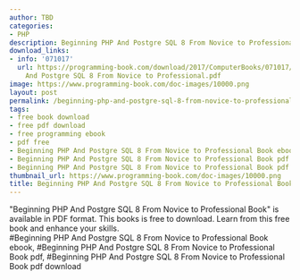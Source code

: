 ```yaml
---
author: TBD
categories:
- PHP
description: Beginning PHP And Postgre SQL 8 From Novice to Professional Book
download_links:
- info: '071017'
  url: https://programming-book.com/download/2017/ComputerBooks/071017/Beginning PHP
    And Postgre SQL 8 From Novice to Professional.pdf
image: https://www.programming-book.com/doc-images/10000.png
layout: post
permalink: /beginning-php-and-postgre-sql-8-from-novice-to-professional-book.html
tags:
- free book download
- free pdf download
- free programming ebook
- pdf free
- Beginning PHP And Postgre SQL 8 From Novice to Professional Book ebook
- Beginning PHP And Postgre SQL 8 From Novice to Professional Book pdf
- Beginning PHP And Postgre SQL 8 From Novice to Professional Book pdf download
thumbnail_url: https://www.programming-book.com/doc-images/10000.png
title: Beginning PHP And Postgre SQL 8 From Novice to Professional Book
---
```


 
<div class="item-desc text-justify">
  "Beginning PHP And Postgre SQL 8 From Novice to Professional Book" is available in PDF format. This books is free to download. Learn from this free book and enhance your skills.
  <br>
  #Beginning PHP And Postgre SQL 8 From Novice to Professional Book ebook, #Beginning PHP And Postgre SQL 8 From Novice to Professional Book pdf, #Beginning PHP And Postgre SQL 8 From Novice to Professional Book pdf download
</div>